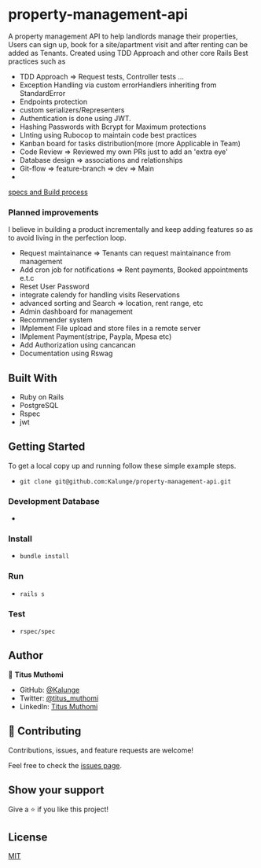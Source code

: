 # property-management-api
A property management API to help landlords manage their properties, Users can sign up, book for a site/apartment visit and after renting can be added as Tenants. Created using TDD Approach and other core Rails  Best practices such as 
- TDD Approach => Request tests, Controller tests ...
- Exception Handling via custom errorHandlers inheriting from StandardError
- Endpoints protection 
- custom serializers/Representers
- Authentication is done using JWT. 
- Hashing Passwords with Bcrypt for Maximum protections
- LInting using Rubocop to maintain code best practices
- Kanban board for tasks distribution(more  (more Applicable in Team)
- Code Review => Reviewed my own PRs just to add an 'extra eye'
- Database design => associations and relationships
- Git-flow => feature-branch => dev => Main
- 

[specs and Build process](https://github.com/Kalunge/property-management-api/blob/dev/specs.md)

### Planned improvements
I believe in building a product incrementally and keep adding features so as to avoid living in the perfection loop. 
 - Request maintainance => Tenants can request maintainance from management
 - Add cron job for notifications => Rent payments, Booked appointments e.t.c
 - Reset User Password
 - integrate calendy for handling visits Reservations
 - advanced sorting and Search => location, rent range, etc
 - Admin dashboard for management
 - Recommender system
 - IMplement File upload and store files in a remote server
 - IMplement Payment(stripe, Paypla, Mpesa etc)
 - Add Authorization using cancancan
 - Documentation using Rswag

## Built With
- Ruby on Rails
- PostgreSQL
- Rspec
- jwt

## Getting Started

To get a local copy up and running follow these simple example steps.

- ``` git clone git@github.com:Kalunge/property-management-api.git ```


### Development Database
- ``` rails db:reset

### Install
- ``` bundle install ```

### Run
- ```rails s ```

### Test

- ``` rspec/spec ```

## Author

👤 **Titus Muthomi**

- GitHub: [@Kalunge](https://github.com/Kalunge)
- Twitter: [@titus_muthomi](https://twitter.com/titus_muthomi)
- LinkedIn: [Titus Muthomi](https://www.linkedin.com/in/muthomi-titus-295024181/)
## 🤝 Contributing

Contributions, issues, and feature requests are welcome!

Feel free to check the [issues page](https://github.com/Kalunge/property-management-api/issues).

## Show your support

Give a ⭐️ if you like this project!

## License

[MIT](./LICENSE)
